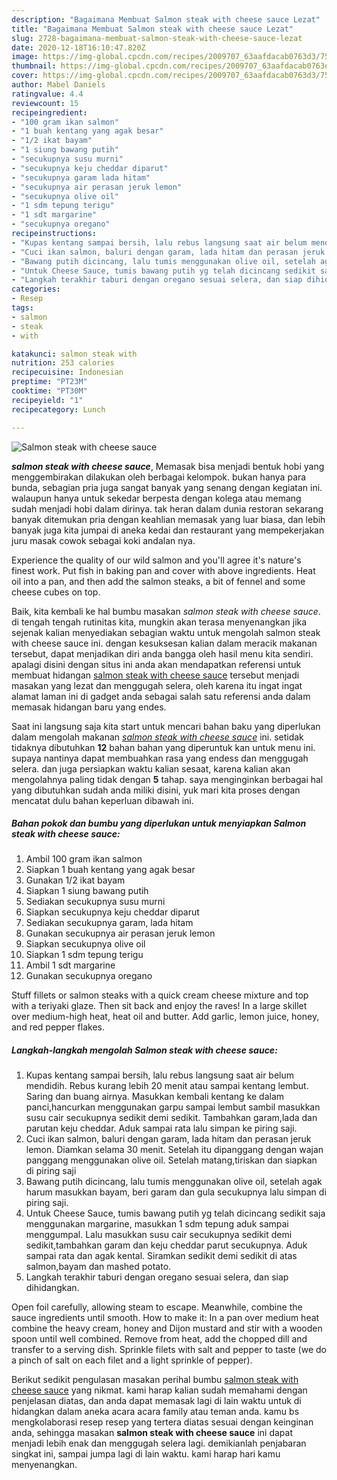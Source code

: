 ```yaml
---
description: "Bagaimana Membuat Salmon steak with cheese sauce Lezat"
title: "Bagaimana Membuat Salmon steak with cheese sauce Lezat"
slug: 2728-bagaimana-membuat-salmon-steak-with-cheese-sauce-lezat
date: 2020-12-18T16:10:47.820Z
image: https://img-global.cpcdn.com/recipes/2009707_63aafdacab0763d3/751x532cq70/salmon-steak-with-cheese-sauce-foto-resep-utama.jpg
thumbnail: https://img-global.cpcdn.com/recipes/2009707_63aafdacab0763d3/751x532cq70/salmon-steak-with-cheese-sauce-foto-resep-utama.jpg
cover: https://img-global.cpcdn.com/recipes/2009707_63aafdacab0763d3/751x532cq70/salmon-steak-with-cheese-sauce-foto-resep-utama.jpg
author: Mabel Daniels
ratingvalue: 4.4
reviewcount: 15
recipeingredient:
- "100 gram ikan salmon"
- "1 buah kentang yang agak besar"
- "1/2 ikat bayam"
- "1 siung bawang putih"
- "secukupnya susu murni"
- "secukupnya keju cheddar diparut"
- "secukupnya garam lada hitam"
- "secukupnya air perasan jeruk lemon"
- "secukupnya olive oil"
- "1 sdm tepung terigu"
- "1 sdt margarine"
- "secukupnya oregano"
recipeinstructions:
- "Kupas kentang sampai bersih, lalu rebus langsung saat air belum mendidih. Rebus kurang lebih 20 menit atau sampai kentang lembut. Saring dan buang airnya. Masukkan kembali kentang ke dalam panci,hancurkan menggunakan garpu sampai lembut sambil masukkan susu cair secukupnya sedikit demi sedikit. Tambahkan garam,lada dan parutan keju cheddar. Aduk sampai rata lalu simpan ke piring saji."
- "Cuci ikan salmon, baluri dengan garam, lada hitam dan perasan jeruk lemon. Diamkan selama 30 menit. Setelah itu dipanggang dengan wajan panggang menggunakan olive oil. Setelah matang,tiriskan dan siapkan di piring saji"
- "Bawang putih dicincang, lalu tumis menggunakan olive oil, setelah agak harum masukkan bayam, beri garam dan gula secukupnya lalu simpan di piring saji."
- "Untuk Cheese Sauce, tumis bawang putih yg telah dicincang sedikit saja menggunakan margarine, masukkan 1 sdm tepung aduk sampai menggumpal. Lalu masukkan susu cair secukupnya sedikit demi sedikit,tambahkan garam dan keju cheddar parut secukupnya. Aduk sampai rata dan agak kental. Siramkan sedikit demi sedikit di atas salmon,bayam dan mashed potato."
- "Langkah terakhir taburi dengan oregano sesuai selera, dan siap dihidangkan."
categories:
- Resep
tags:
- salmon
- steak
- with

katakunci: salmon steak with 
nutrition: 253 calories
recipecuisine: Indonesian
preptime: "PT23M"
cooktime: "PT30M"
recipeyield: "1"
recipecategory: Lunch

---
```



![Salmon steak with cheese sauce](https://img-global.cpcdn.com/recipes/2009707_63aafdacab0763d3/751x532cq70/salmon-steak-with-cheese-sauce-foto-resep-utama.jpg)

<b><i>salmon steak with cheese sauce</i></b>, Memasak bisa menjadi bentuk hobi yang menggembirakan dilakukan oleh berbagai kelompok. bukan hanya para bunda, sebagian pria juga sangat banyak yang senang dengan kegiatan ini. walaupun hanya untuk sekedar berpesta dengan kolega atau memang sudah menjadi hobi dalam dirinya. tak heran dalam dunia restoran sekarang banyak ditemukan pria dengan keahlian memasak yang luar biasa, dan lebih banyak juga kita jumpai di aneka kedai dan restaurant yang mempekerjakan juru masak cowok sebagai koki andalan nya.

Experience the quality of our wild salmon and you&#39;ll agree it&#39;s nature&#39;s finest work. Put fish in baking pan and cover with above ingredients. Heat oil into a pan, and then add the salmon steaks, a bit of fennel and some cheese cubes on top.

Baik, kita kembali ke hal bumbu masakan <i>salmon steak with cheese sauce</i>. di tengah tengah rutinitas kita, mungkin akan terasa menyenangkan jika sejenak kalian menyediakan sebagian waktu untuk mengolah salmon steak with cheese sauce ini. dengan kesuksesan kalian dalam meracik makanan tersebut, dapat menjadikan diri anda bangga oleh hasil menu kita sendiri. apalagi disini dengan situs ini anda akan mendapatkan referensi untuk membuat hidangan <u>salmon steak with cheese sauce</u> tersebut menjadi masakan yang lezat dan menggugah selera, oleh karena itu ingat ingat alamat laman ini di gadget anda sebagai salah satu referensi anda dalam memasak hidangan baru yang endes.


Saat ini langsung saja kita start untuk mencari bahan baku yang diperlukan dalam mengolah makanan <u><i>salmon steak with cheese sauce</i></u> ini. setidak tidaknya dibutuhkan <b>12</b> bahan bahan yang diperuntuk kan untuk menu ini. supaya nantinya dapat membuahkan rasa yang endess dan menggugah selera. dan juga persiapkan waktu kalian sesaat, karena kalian akan mengolahnya paling tidak dengan <b>5</b> tahap. saya menginginkan berbagai hal yang dibutuhkan sudah anda miliki disini, yuk mari kita proses dengan mencatat dulu bahan keperluan dibawah ini.

<!--inarticleads1-->

##### Bahan pokok dan bumbu yang diperlukan untuk menyiapkan Salmon steak with cheese sauce:

1. Ambil 100 gram ikan salmon
1. Siapkan 1 buah kentang yang agak besar
1. Gunakan 1/2 ikat bayam
1. Siapkan 1 siung bawang putih
1. Sediakan secukupnya susu murni
1. Siapkan secukupnya keju cheddar diparut
1. Sediakan secukupnya garam, lada hitam
1. Gunakan secukupnya air perasan jeruk lemon
1. Siapkan secukupnya olive oil
1. Siapkan 1 sdm tepung terigu
1. Ambil 1 sdt margarine
1. Gunakan secukupnya oregano


Stuff fillets or salmon steaks with a quick cream cheese mixture and top with a teriyaki glaze. Then sit back and enjoy the raves! In a large skillet over medium-high heat, heat oil and butter. Add garlic, lemon juice, honey, and red pepper flakes. 

<!--inarticleads2-->

##### Langkah-langkah mengolah Salmon steak with cheese sauce:

1. Kupas kentang sampai bersih, lalu rebus langsung saat air belum mendidih. Rebus kurang lebih 20 menit atau sampai kentang lembut. Saring dan buang airnya. Masukkan kembali kentang ke dalam panci,hancurkan menggunakan garpu sampai lembut sambil masukkan susu cair secukupnya sedikit demi sedikit. Tambahkan garam,lada dan parutan keju cheddar. Aduk sampai rata lalu simpan ke piring saji.
1. Cuci ikan salmon, baluri dengan garam, lada hitam dan perasan jeruk lemon. Diamkan selama 30 menit. Setelah itu dipanggang dengan wajan panggang menggunakan olive oil. Setelah matang,tiriskan dan siapkan di piring saji
1. Bawang putih dicincang, lalu tumis menggunakan olive oil, setelah agak harum masukkan bayam, beri garam dan gula secukupnya lalu simpan di piring saji.
1. Untuk Cheese Sauce, tumis bawang putih yg telah dicincang sedikit saja menggunakan margarine, masukkan 1 sdm tepung aduk sampai menggumpal. Lalu masukkan susu cair secukupnya sedikit demi sedikit,tambahkan garam dan keju cheddar parut secukupnya. Aduk sampai rata dan agak kental. Siramkan sedikit demi sedikit di atas salmon,bayam dan mashed potato.
1. Langkah terakhir taburi dengan oregano sesuai selera, dan siap dihidangkan.


Open foil carefully, allowing steam to escape. Meanwhile, combine the sauce ingredients until smooth. How to make it: In a pan over medium heat combine the heavy cream, honey and Dijon mustard and stir with a wooden spoon until well combined. Remove from heat, add the chopped dill and transfer to a serving dish. Sprinkle filets with salt and pepper to taste (we do a pinch of salt on each filet and a light sprinkle of pepper). 

Berikut sedikit pengulasan masakan perihal bumbu <u>salmon steak with cheese sauce</u> yang nikmat. kami harap kalian sudah memahami dengan penjelasan diatas, dan anda dapat memasak lagi di lain waktu untuk di hidangkan dalam aneka acara acara family atau teman anda. kamu bs mengkolaborasi resep resep yang tertera diatas sesuai dengan keinginan anda, sehingga masakan <b>salmon steak with cheese sauce</b> ini dapat menjadi lebih enak dan menggugah selera lagi. demikianlah penjabaran singkat ini, sampai jumpa lagi di lain waktu. kami harap hari kamu menyenangkan.
